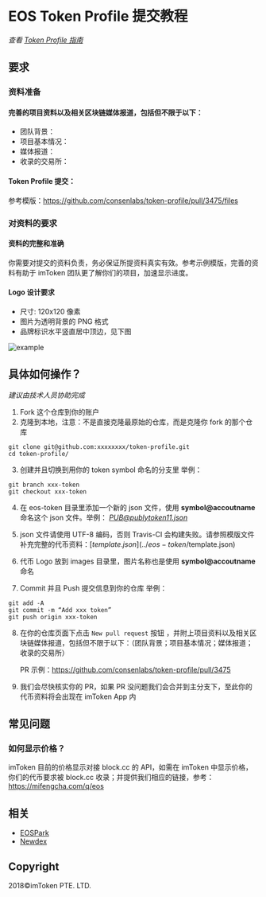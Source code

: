 # EOS Token Profile 提交教程

*查看 [Token Profile 指南](../README.zh-CN.md)*

## 要求
### 资料准备
#### 完善的项目资料以及相关区块链媒体报道，包括但不限于以下：

- 团队背景：
- 项目基本情况：
- 媒体报道：
- 收录的交易所：


#### Token Profile 提交：
参考模版：https://github.com/consenlabs/token-profile/pull/3475/files

### 对资料的要求
#### 资料的完整和准确
你需要对提交的资料负责，务必保证所提资料真实有效。参考示例模版，完善的资料有助于 imToken 团队更了解你们的项目，加速显示进度。

#### Logo 设计要求
- 尺寸: 120x120 像素
- 图片为透明背景的 PNG 格式
- 品牌标识水平竖直居中顶边，见下图

![example](./logo.png)

## 具体如何操作？
*建议由技术人员协助完成*

1. Fork 这个仓库到你的账户
2. 克隆到本地，注意：不是直接克隆最原始的仓库，而是克隆你 fork 的那个仓库

```
git clone git@github.com:xxxxxxxx/token-profile.git
cd token-profile/
```

3. 创建并且切换到用你的 token symbol 命名的分支里
  举例：
```
git branch xxx-token
git checkout xxx-token
```
4. 在 eos-token 目录里添加一个新的 json 文件，使用 **symbol@accoutname** 命名这个 json 文件。举例：
  *PUB@publytoken11.json*

5. json 文件请使用 UTF-8 编码，否则 Travis-CI 会构建失败。请参照模版文件补充完整的代币资料：[$template.json](../eos-token/$template.json)
6. 代币 Logo 放到 images 目录里，图片名称也是使用 **symbol@accoutname** 命名
7. Commit 并且 Push 提交信息到你的仓库
  举例：
```
git add -A
git commit -m “Add xxx token”
git push origin xxx-token
```

8. 在你的仓库页面下点击 `New pull request` 按钮 ，并附上项目资料以及相关区块链媒体报道，包括但不限于以下：（团队背景；项目基本情况；媒体报道；收录的交易所）

   PR 示例：https://github.com/consenlabs/token-profile/pull/3475

9. 我们会尽快核实你的 PR，如果 PR 没问题我们会合并到主分支下，至此你的代币资料将会出现在 imToken App 内

## 常见问题

### 如何显示价格？
imToken 目前的价格显示对接 block.cc 的 API，如需在 imToken 中显示价格，你们的代币要求被 block.cc 收录；并提供我们相应的链接，参考：https://mifengcha.com/q/eos 

## 相关
* [EOSPark](https://github.com/BlockABC/eos-tokens)
* [Newdex](https://newdex.io)

## Copyright

2018&copy;imToken PTE. LTD.